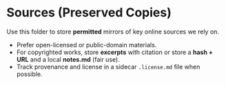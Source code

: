 # Sources (Preserved Copies)

Use this folder to store **permitted** mirrors of key online sources we rely on.
- Prefer open-licensed or public-domain materials.
- For copyrighted works, store **excerpts** with citation or store a **hash + URL** and a local **notes.md** (fair use).
- Track provenance and license in a sidecar `.license.md` file when possible.


